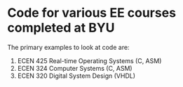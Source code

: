 # Code for various EE courses completed at BYU
The primary examples to look at code are:
1. ECEN 425 Real-time Operating Systems (C, ASM)
2. ECEN 324 Computer Systems (C, ASM)
3. ECEN 320 Digital System Design (VHDL)
